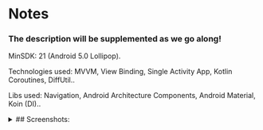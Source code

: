 # Notes

### The description will be supplemented as we go along!

MinSDK: 21 (Android 5.0 Lollipop).

Technologies used: MVVM, View Binding, Single Activity App, Kotlin Coroutines, DiffUtil..

Libs used: Navigation, Android Architecture Components, Android Material, Koin (DI)..

<details>
  <summary>## Screenshots:</summary>
![Альтернативный текст](screenshots/empty.jpg)
![Альтернативный текст](screenshots/add_note.jpg)
![Альтернативный текст](screenshots/edit_note.jpg)
![Альтернативный текст](screenshots/note_list_2.jpg)
![Альтернативный текст](screenshots/note_list_1.jpg)
![Альтернативный текст](screenshots/removing.jpg)
![Альтернативный текст](screenshots/note_list_after_delete.jpg)
</details>


